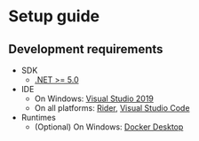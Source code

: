 # Setup guide

## Development requirements

* SDK
  * [.NET >= 5.0](https://dotnet.microsoft.com/)
* IDE
  * On Windows: [Visual Studio 2019](https://visualstudio.microsoft.com/en/vs/)
  * On all platforms: [Rider](https://www.jetbrains.com/rider/), [Visual Studio Code](https://code.visualstudio.com/)
* Runtimes
  * (Optional) On Windows: [Docker Desktop](https://www.docker.com/products/docker-desktop)
